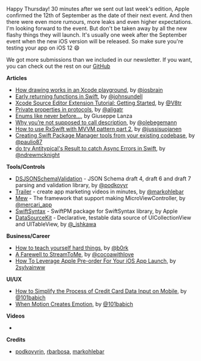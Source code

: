 Happy Thursday! 30 minutes after we sent out last week's edition, Apple confirmed the 12th of September as the date of their next event. And then there were even more rumours, more leaks and even higher expectations. I'm looking forward to the event. But don't be taken away by all the new flashy things they will launch. It's usually one week after the September event when the new iOS version will be released. So make sure you're testing your app on iOS 12 😄

We got more submissions than we included in our newsletter. If you want, you can check out the rest on our [GitHub](https://github.com/iOS-Goodies/iOS-Goodies/blob/master/Issues/Week246.md)

**Articles**

* [How drawing works in an Xcode playground](http://iosbrain.com/blog/2018/09/03/how-drawing-works-in-an-xcode-playground/), by [@iosbrain](https://twitter.com/iosbrain)
* [Early returning functions in Swift](https://www.swiftbysundell.com/posts/early-returning-functions-in-swift), by [@johnsundell](https://twitter.com/johnsundell)
* [Xcode Source Editor Extension Tutorial: Getting Started](http://www.vadimbulavin.com/xcode-source-editor-extension-tutorial/), by [@V8tr](https://twitter.com/V8tr)
* [Private properties in protocols](http://alisoftware.github.io/swift/protocols/2018/09/02/protocols-private-properties/), by [@aligatr](https://twitter.com/aligatr)
* [Enums like never before…](https://agostini.tech/2018/09/02/enums-like-never-before/), by Giuseppe Lanza
* [Why you’re not supposed to call description](https://oleb.net/2018/dont-call-description/), by [@olebegemann](https://twitter.com/olebegemann)
* [How to use RxSwift with MVVM pattern part 2](http://swiftyjimmy.com/rxswift-with-mvvm-part-2/), by [@jussisuojanen](https://twitter.com/jussisuojanen)
* [Creating Swift Package Manager tools from your existing codebase](https://paul-samuels.com/blog/2018/09/01/creating-spm-tools-from-your-existing-codebase/), by [@paulio87](https://twitter.com/paulio87)
* [do try Antitypical's Result to catch Async Errors in Swift](http://tworingsoft.com/blog/2018/09/04/do-try-result-oriented-error-propagation.html), by [@ndrewmcknight](https://twitter.com/ndrewmcknight)


**Tools/Controls**

* [DSJSONSchemaValidation](https://github.com/dashevo/JSONSchemaValidation) - JSON Schema draft 4, draft 6 and draft 7 parsing and validation library, by [@podkovyr](https://twitter.com/podkovyr)
* [Trailer](https://www.trailerapp.io/) - create app marketing videos in minutes, by [@markohlebar](https://twitter.com/markohlebar)
* [Mew](https://github.com/mercari/Mew) - The framework that support making MicroViewController, by [@mercari_app](https://twitter.com/mercari_app)
* [SwiftSyntax](https://github.com/apple/swift-syntax) - SwiftPM package for SwiftSyntax library, by Apple
* [DataSourceKit](https://github.com/ishkawa/DataSourceKit) - Declarative, testable data source of UICollectionView and UITableView, by [@_ishkawa](https://twitter.com/_ishkawa)

**Business/Career**

* [How to teach yourself hard things](https://jvns.ca/blog/2018/09/01/learning-skills-you-can-practice/), by [@b0rk](https://twitter.com/b0rk)
* [A Farewell to StreamToMe](https://www.cocoawithlove.com/blog/a-farewell-to-streamtome.html), by [@cocoawithlove](https://twitter.com/cocoawithlove)
* [How To Leverage Apple Pre-order For Your iOS App Launch](https://www.apptamin.com/blog/apple-pre-order-app/), by [2sylvainww](https://twitter.com/sylvainww)

**UI/UX**

* [How to Simplify the Process of Credit Card Data Input on Mobile](http://babich.biz/mobile-card-payments/), by [@101babich](https://twitter.com/101babich)
* [When Motion Creates Emotion](http://babich.biz/animation-emotions/), by [@101babich](https://twitter.com/101babich)

**Videos**

* 

**Credits**

* [podkovyrin](https://github.com/podkovyrin), [rbarbosa](https://github.com/rbarbosa), [markohlebar](https://github.com/markohlebar)
